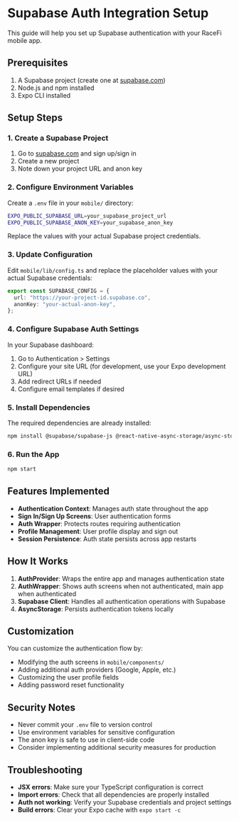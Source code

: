 # Supabase Auth Integration Setup

This guide will help you set up Supabase authentication with your RaceFi mobile app.

## Prerequisites

1. A Supabase project (create one at [supabase.com](https://supabase.com))
2. Node.js and npm installed
3. Expo CLI installed

## Setup Steps

### 1. Create a Supabase Project

1. Go to [supabase.com](https://supabase.com) and sign up/sign in
2. Create a new project
3. Note down your project URL and anon key

### 2. Configure Environment Variables

Create a `.env` file in your `mobile/` directory:

```bash
EXPO_PUBLIC_SUPABASE_URL=your_supabase_project_url
EXPO_PUBLIC_SUPABASE_ANON_KEY=your_supabase_anon_key
```

Replace the values with your actual Supabase project credentials.

### 3. Update Configuration

Edit `mobile/lib/config.ts` and replace the placeholder values with your actual Supabase credentials:

```typescript
export const SUPABASE_CONFIG = {
  url: "https://your-project-id.supabase.co",
  anonKey: "your-actual-anon-key",
};
```

### 4. Configure Supabase Auth Settings

In your Supabase dashboard:

1. Go to Authentication > Settings
2. Configure your site URL (for development, use your Expo development URL)
3. Add redirect URLs if needed
4. Configure email templates if desired

### 5. Install Dependencies

The required dependencies are already installed:

```bash
npm install @supabase/supabase-js @react-native-async-storage/async-storage react-native-url-polyfill
```

### 6. Run the App

```bash
npm start
```

## Features Implemented

- **Authentication Context**: Manages auth state throughout the app
- **Sign In/Sign Up Screens**: User authentication forms
- **Auth Wrapper**: Protects routes requiring authentication
- **Profile Management**: User profile display and sign out
- **Session Persistence**: Auth state persists across app restarts

## How It Works

1. **AuthProvider**: Wraps the entire app and manages authentication state
2. **AuthWrapper**: Shows auth screens when not authenticated, main app when authenticated
3. **Supabase Client**: Handles all authentication operations with Supabase
4. **AsyncStorage**: Persists authentication tokens locally

## Customization

You can customize the authentication flow by:

- Modifying the auth screens in `mobile/components/`
- Adding additional auth providers (Google, Apple, etc.)
- Customizing the user profile fields
- Adding password reset functionality

## Security Notes

- Never commit your `.env` file to version control
- Use environment variables for sensitive configuration
- The anon key is safe to use in client-side code
- Consider implementing additional security measures for production

## Troubleshooting

- **JSX errors**: Make sure your TypeScript configuration is correct
- **Import errors**: Check that all dependencies are properly installed
- **Auth not working**: Verify your Supabase credentials and project settings
- **Build errors**: Clear your Expo cache with `expo start -c`
